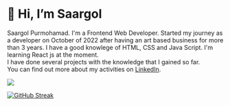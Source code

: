 <h1>👋 Hi, I’m Saargol</h1> 

<p>Saargol Purmohamad. I'm a Frontend Web Developer. Started my journey as a developer on October of 2022 after having an art based business for more than 3 years. I have a good knowlege of HTML, CSS and Java Script. I'm learning React js at the moment.
<br>I have done several projects with the knowledge that I gained so far.<br>You can find out more about my activities on <a href="https://www.linkedin.com/in/saargol-purmohamad/">LinkedIn</a>.</p>
<img src="{https://www.linkedin.com/in/saargol-purmohamad/}"></img>


<img>[![GitHub Streak](https://github-readme-streak-stats.herokuapp.com?user=Saargol&theme=dark)](https://git.io/streak-stats)</img>
